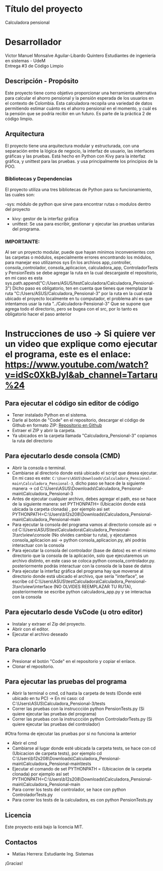 # Título del proyecto
Calculadora pensional

# Desarrollador
Victor Manuel Monsalve Aguilar-Libardo Quintero 
Estudiantes de ingeniería en sistemas - UdeM  
Entrega #3 de Código Limpio

## Descripción - Propósito
Este proyecto tiene como objetivo proporcionar una herramienta alternativa para calcular el ahorro pensional y la pensión esperada de los usuarios en el contexto de Colombia. Esta calculadora recopila una variedad de datos permitiendo estimar cuánto es el ahorro pensional en el momento, y cuál es la pensión que se podría recibir en un futuro. Es parte de la práctica 2 de código limpio.

## Arquitectura
El proyecto tiene una arquitectura modular y estructurada, con una separación entre la lógica de negocio, la interfaz de usuario, las interfaces gráficas y las pruebas. Está hecho en Python con Kivy para la interfaz gráfica, y unittest para las pruebas. y usa principalmente los principios de la POO.

### Bibliotecas y Dependencias
El proyecto utiliza una tres bibliotecas de Python para su funcionamiento, las cuales son:

-sys: módulo de python que sirve para encontrar rutas o modulos dentro del proyecto
- kivy: gestor de la interfaz gráfica
- unittest: Se usa para escribir, gestionar y ejecutar las pruebas unitarias del programa.



### IMPORTANTE:  
Al ser un proyecto modular, puede que hayan mínimos inconvenientes con las carpetas o módulos, especialmente errores encontrando los módulos, para manejar eso utilizamos sys
En los archivos app_controller, consola_controlador, consola_aplicacion, calculadora_app, ControladorTests y PensionTests se debe agregar la ruta en la cual descargaste el repositorio, en mi caso es esta
sys.path.append("C:/Users/ASUS/testCalculadora/Calculadora_Pensional-3")
Dicho paso es obligatorio, ten en cuenta que tienes que reemplazar la ruta "C:/Users/ASUS/Calculadora_Pensional-3" por la ruta en la cual está ubicado el proyecto localmente en tu computador, el problema ahí es que intentamos usar la ruta "../Calculadora-Pensional-3" Que se supone que agrega todo el directorio, pero se bugea con el src, por lo tanto es obligatorio hacer el paso anterior


# Instrucciones de uso -> Si quiere ver un video que explique como ejecutar el programa, este es el enlace: https://www.youtube.com/watch?v=idSc0XkBJyI&ab_channel=Tartaru%24

## Para ejecutar el código sin editor de código
- Tener instalado Python en el sistema.
- Darle al botón de "Code" en el repositorio, descargar el código de Github en formato ZIP: [Repositorio en Github](https://github.com/TartarusBoss/Calculadora_Pensional.git)
- Extraer el ZIP y abrir la carpeta.
- Ya ubicados en la carpeta llamada "Calculadora_Pensional-3" copiamos la ruta del directorio

## Para ejecutarlo desde consola (CMD)
- Abrir la consola o terminal.
- Cambiarse al directorio donde está ubicado el script que desea ejecutar. En mi caso es este: `C:\Users\ASUS\Downloads\Calculadora_Pensional-main\Calculadora_Pensional-3`,
dicho paso se hace de la siguiente manera -> cd C:\Users\ASUS\Downloads\Calculadora_Pensional-main\Calculadora_Pensional-3
- Antes de ejecutar cualquier archivo, debes agregar el path, eso se hace de la siguiente manera: set PYTHONPATH= (Ubicación donde está ubicada la carpeta clonada) , por ejemplo asi set PYTHONPATH=C:\Users\b12s208\Downloads\Calculadora_Pensional-main\Calculadora_Pensional-main
- Para ejecutar la consola del programa vamos al directorio console asi -> cd C:\Users\ASUS\testCalculadora\Calculadora_Pensional-3\src\view\console (No olvides cambiar tu ruta), y ejecutamos consola_aplicacion asi ->  python consola_aplicacion.py, ahi podrás interactuar con la consola
- Para ejecutar la consola del controlador (base de datos) es en el mismo directorio que la consola de la aplicación, solo que ejecutaremos un archivo distinto, en este caso se coloca python consola_controlador.py. posteriormente podrás interactuar con la consola de la base de datos
- Para ejecutar la interfaz gráfica del programa hay que moverse al directorio donde está ubicado el archivo, que sería "interface", se escribe cd C:\Users\ASUS\testCalculadora\Calculadora_Pensional-3\src\view\interface (NO OLVIDES REEMPLAZAR TU RUTA), posteriormente se escribe python calculadora_app.py y se interactua con la consola

## Para ejecutarlo desde VsCode (u otro editor)
- Instalar y extraer el Zip del proyecto.
- Abrir con el editor.
- Ejecutar el archivo deseado

## Para clonarlo
- Presionar el botón "Code" en el repositorio y copiar el enlace.
- Clonar el repositorio.

## Para ejecutar las pruebas del programa
- Abrir la terminal o cmd, cd hasta la carpeta de tests (Donde esté ubicado en tu PC) -> En mi caso: cd C:\Users\ASUS\Calculadora_Pensional-3/tests
- Correr las pruebas con la instruccción python PensionTests.py (Si quiere ejecutar las pruebas del programa)
- Correr las pruebas con la instruccción python ControladorTests.py (Si quiere ejecutar las pruebas del controlador)

#Otra forma de ejecutar las pruebas por si no funciona la anterior
- Abrir el cmd
- Cambiarse al lugar donde esté ubicada la carpeta tests, se hace con cd (Ubicacion de carpeta tests), por ejemplo cd C:\Users\b12s208\Downloads\Calculadora_Pensional-main\Calculadora_Pensional-main\tests
- Ejecutar el comando de set PYTHONPATH = (Ubicacion de la carpeta clonada) por ejemplo así set PYTHONPATH=C:\Users\b12s208\Downloads\Calculadora_Pensional-main\Calculadora_Pensional-main
- Para correr los tests del controlador, se hace con python ControladorTests.py
- Para correr los tests de la calculadora, es con python PensionTests.py



## Licencia
Este proyecto está bajo la licencia MIT.

## Contactos
- Matías Herrera: Estudiante Ing. Sistemas

¡Gracias!
